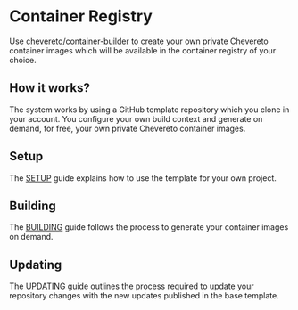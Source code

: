 # Container Registry

Use [chevereto/container-builder](https://github.com/chevereto/container-builder) to create your own private Chevereto container images which will be available in the container registry of your choice.

## How it works?

The system works by using a GitHub template repository which you clone in your account. You configure your own build context and generate on demand, for free, your own private Chevereto container images.

## Setup

The [SETUP](https://github.com/Chevereto/container-builder/blob/main/SETUP.md) guide explains how to use the template for your own project.

## Building

The [BUILDING](https://github.com/Chevereto/container-builder/blob/main/BUILDING.md) guide follows the process to generate your container images on demand.

## Updating

The [UPDATING](https://github.com/Chevereto/container-builder/blob/main/UPDATING.md) guide outlines the process required to update your repository changes with the new updates published in the base template.

